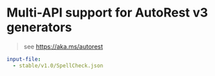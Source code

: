 # Multi-API support for AutoRest v3 generators

> see https://aka.ms/autorest

``` yaml $(enable-multi-api)
input-file:
  - stable/v1.0/SpellCheck.json
```
